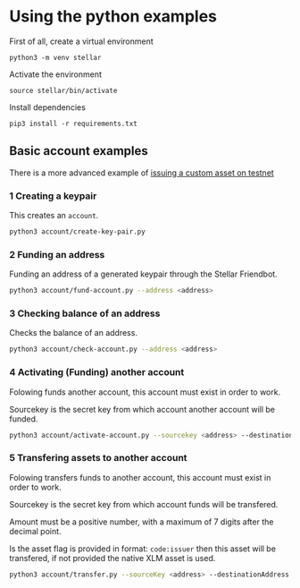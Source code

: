 # Using the python examples

First of all, create a virtual environment

`python3 -m venv stellar`

Activate the environment

`source stellar/bin/activate`

Install dependencies

`pip3 install -r requirements.txt`

## Basic account examples
There is a more advanced example of [issuing a custom asset on testnet](issuetoken/readme.md)

### 1 Creating a keypair

This creates an `account`.

```sh
python3 account/create-key-pair.py
```

### 2 Funding an address

Funding an address of a generated keypair through the Stellar Friendbot.

```sh
python3 account/fund-account.py --address <address>
```

### 3 Checking balance of an address

Checks the balance of an address.

```sh
python3 account/check-account.py --address <address>
```

### 4 Activating (Funding) another account

Folowing funds another account, this account must exist in order to work.

Sourcekey is the secret key from which account another account will be funded.

```sh
python3 account/activate-account.py --sourcekey <address> --destinationaddress <destinationAddress>
```

### 5 Transfering assets to another account

Folowing transfers funds to another account, this account must exist in order to work.

Sourcekey is the secret key from which account funds will be transfered.

Amount must be a positive number, with a maximum of 7 digits after the decimal point.

Is the asset flag is provided in format: `code:issuer` then this asset will be transfered, if not provided the native XLM asset is used.

```sh
python3 account/transfer.py --sourceKey <address> --destinationAddress <destinationAddress> --amount <amount> --asset <code:issuer>
```

